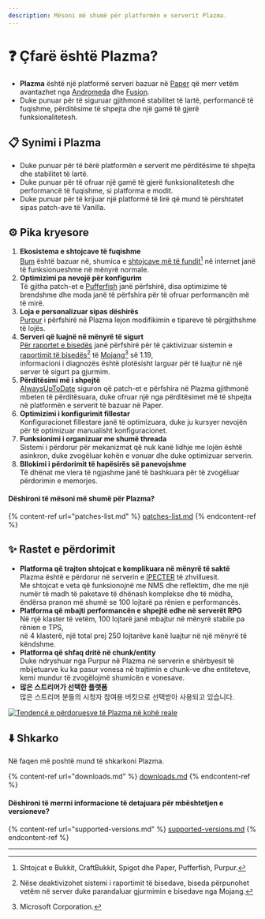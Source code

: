 ```yaml
---
description: Mësoni më shumë për platformën e serverit Plazma.
---
```


# ❓ Çfarë është Plazma?

- **Plazma** është një platformë serveri bazuar në [Paper](https://github.com/PaperMC/Paper) që merr vetëm avantazhet nga [Andromeda](https://github.com/EarendelArchived/Andromeda) dhe [Fusion](https://github.com/RuinedTechnologyUnify/Fusion).
- Duke punuar për të siguruar gjithmonë stabilitet të lartë, performancë të fuqishme, përditësime të shpejta dhe një gamë të gjerë funksionalitetesh.

## 📋 Synimi i Plazma <a href="#id-1" id="id-1"></a>

- Duke punuar për të bërë platformën e serverit me përditësime të shpejta dhe stabilitet të lartë.
- Duke punuar për të ofruar një gamë të gjerë funksionalitetesh dhe performancë të fuqishme, si platforma e modit.
- Duke punuar për të krijuar një platformë të lirë që mund të përshtatet sipas patch-ave të Vanilla.

## ⚙️ Pika kryesore <a href="#id-2" id="id-2"></a>

1. **Ekosistema e shtojcave të fuqishme**\
   [Bum](https://github.com/PaperMC/Paper) është bazuar në,
   shumica e [shtojcave më të fundit](#user-content-fn-1)[^1] në internet janë të funksionueshme në mënyrë normale.
2. **Optimizimi pa nevojë për konfigurim**\
   Të gjitha patch-et e [Pufferfish](https://github.com/pufferfish-gg/Pufferfish) janë përfshirë,
   disa optimizime të brendshme dhe moda janë të përfshira për të ofruar performancën më të mirë.
3. **Loja e personalizuar sipas dëshirës**\
   [Purpur](https://github.com/PurpurMC/Purpur) i përfshirë në Plazma lejon modifikimin e tipareve të përgjithshme të lojës.
4. **Serveri që luajnë në mënyrë të sigurt**\
   [Për raportet e bisedës](https://github.com/Aizistral-Studios/No-Chat-Reports) janë përfshirë për të çaktivizuar sistemin e [raportimit të bisedës](#user-content-fn-3)[^3] të [Mojang](#user-content-fn-2)[^2] së 1.19,\
   informacioni i diagnozës është plotësisht larguar për të luajtur në një server të sigurt pa gjurmim.
5. **Përditësimi më i shpejtë**\
   [AlwaysUpToDate](https://github.com/PlazmaMC/AlwaysUpToDate) siguron që patch-et e përfshira në Plazma gjithmonë mbeten të përditësuara, duke ofruar një nga përditësimet më të shpejta në platformën e serverit të bazuar në Paper.
6. **Optimizimi i konfigurimit fillestar**\
   Konfiguracionet fillestare janë të optimizuara, duke ju kursyer nevojën për të optimizuar manualisht konfiguracionet.
7. **Funksionimi i organizuar me shumë threada**\
   Sistemi i përdorur për mekanizmat që nuk kanë lidhje me lojën është asinkron, duke zvogëluar kohën e vonuar dhe duke optimizuar serverin.
8. **Bllokimi i përdorimit të hapësirës së panevojshme**\
   Të dhënat me vlera të ngjashme janë të bashkuara për të zvogëluar përdorimin e memorjes.

#### Dëshironi të mësoni më shumë për Plazma? <a href="#etc-1" id="etc-1"></a>

{% content-ref url="patches-list.md" %}
[patches-list.md](patches-list.md)
{% endcontent-ref %}

## ✨ Rastet e përdorimit <a href="#id-3" id="id-3"></a>

- **Platforma që trajton shtojcat e komplikuara në mënyrë të saktë**\
  Plazma është e përdorur në serverin e [IPECTER](https://github.com/IPECTER) të zhvilluesit.\
  Me shtojcat e veta që funksionojnë me NMS dhe reflektim, dhe me një numër të madh të paketave të dhënash komplekse dhe të mëdha,\
  ëndërsa pranon më shumë se 100 lojtarë pa rënien e performancës.
- **Platforma që mbajti performancën e shpejtë edhe në serverët RPG**\
  Në një klaster të vetëm, 100 lojtarë janë mbajtur në mënyrë stabile pa rënien e TPS,\
  në 4 klasterë, një total prej 250 lojtarëve kanë luajtur në një mënyrë të këndshme.
- **Platforma që shfaq dritë në chunk/entity**\
  Duke ndryshuar nga Purpur në Plazma në serverin e shërbyesit të mbijetuarve ku ka pasur vonesa në trajtimin e chunk-ve dhe entiteteve,\
  kemi mundur të zvogëlojmë shumicën e vonesave.
- **많은 스트리머가 선택한 플랫폼**\
  많은 스트리머 분들의 시청자 참여용 버킷으로 선택받아 사용되고 있습니다.

<a href="https://bstats.org/plugin/server-implementation/Plazma/18047">
   <img src="https://badge.plazmamc.org/internal/bstats" alt="Tendencë e përdoruesve të Plazma në kohë reale">
</a>

## ⬇️ Shkarko

Në faqen më poshtë mund të shkarkoni Plazma.

{% content-ref url="downloads.md" %}
[downloads.md](downloads.md)
{% endcontent-ref %}

#### Dëshironi të merrni informacione të detajuara për mbështetjen e versioneve?

{% content-ref url="supported-versions.md" %}
[supported-versions.md](supported-versions.md)
{% endcontent-ref %}

***

[^1]: Shtojcat e Bukkit, CraftBukkit, Spigot dhe Paper, Pufferfish, Purpur.

[^2]: Microsoft Corporation.

[^3]: Nëse deaktivizohet sistemi i raportimit të bisedave, biseda përpunohet vetëm në server duke parandaluar gjurmimin e bisedave nga Mojang.

[^4]: Koha kur loja ndalet për një moment për të lejuar funksionimin e mekanizmave të sistemit.
